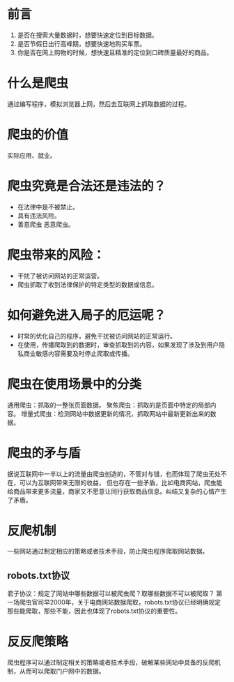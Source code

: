 # 前言
1. 是否在搜索大量数据时，想要快速定位到目标数据。
2. 是否节假日出行高峰期，想要快速地购买车票。
3. 你是否在网上购物的时候，想快速且精准的定位到口碑质量最好的商品。

# 什么是爬虫
通过编写程序，模拟浏览器上网，然后去互联网上抓取数据的过程。

# 爬虫的价值
实际应用、就业。

# 爬虫究竟是合法还是违法的？
- 在法律中是不被禁止。
- 具有违法风险。
- 善意爬虫 恶意爬虫。

# 爬虫带来的风险：
- 干扰了被访问网站的正常运营。
- 爬虫抓取了收到法律保护的特定类型的数据或信息。

# 如何避免进入局子的厄运呢？
- 时常的优化自己的程序，避免干扰被访问网站的正常运行。
- 在使用，传播爬取到的数据时，审查抓取到的内容，如果发现了涉及到用户隐私商业敏感内容需要及时停止爬取或传播。

# 爬虫在使用场景中的分类
通用爬虫：抓取的一整张页面数据。
聚焦爬虫：抓取的是页面中特定的局部内容。
增量式爬虫：检测网站中数据更新的情况，抓取网站中最新更新出来的数据。

# 爬虫的矛与盾
据说互联网中一半以上的流量由爬虫创造的，不管对与错，也而体现了爬虫无处不在，可以为互联网带来无限的收益，
但也存在一些矛盾，比如电商网站，爬虫能给商品带来更多流量，商家又不愿意让同行获取商品信息。纠结又复杂的心情产生了矛盾。

# 反爬机制
一些网站通过制定相应的策略或者技术手段，防止爬虫程序爬取网站数据。

## robots.txt协议
君子协议：规定了网站中哪些数据可以被爬虫爬？取哪些数据不可以被爬取？
第一场爬虫官司早2000年，关于电商网站数据爬取，robots.txt协议已经明确规定那些能爬取，那些不能，因此也体现了robots.txt协议的重要性。

# 反反爬策略
爬虫程序可以通过制定相关的策略或者技术手段，破解某些网站中具备的反爬机制，从而可以爬取门户网中的数据。

